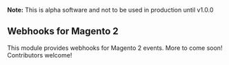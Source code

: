 **Note:** This is alpha software and not to be used in production until v1.0.0

## Webhooks for Magento 2

This module provides webhooks for Magento 2 events. More to come soon! Contributors welcome!